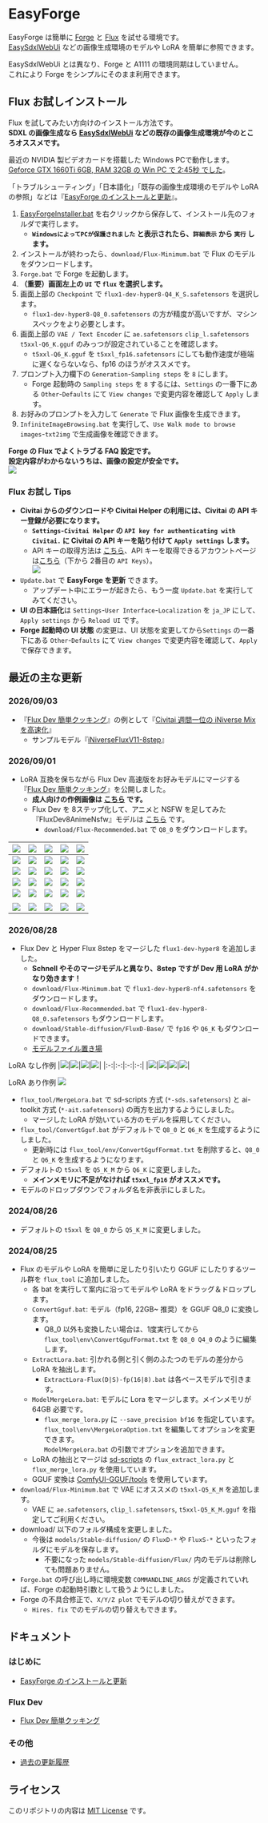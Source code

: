 ﻿# EasyForge

EasyForge は簡単に [Forge](https://github.com/lllyasviel/stable-diffusion-webui-forge) と [Flux](https://blackforestlabs.ai/) を試せる環境です。  
[EasySdxlWebUi](https://github.com/Zuntan03/EasySdxlWebUi) などの画像生成環境のモデルや LoRA を簡単に参照できます。

EasySdxlWebUi とは異なり、Forge と A1111 の環境同期はしていません。  
これにより Forge をシンプルにそのまま利用できます。

## Flux お試しインストール

Flux を試してみたい方向けのインストール方法です。  
**SDXL の画像生成なら [EasySdxlWebUi](https://github.com/Zuntan03/EasySdxlWebUi) などの既存の画像生成環境が今のところオススメです。**

最近の NVIDIA 製ビデオカードを搭載した Windows PCで動作します。  
[Geforce GTX 1660Ti 6GB, RAM 32GB の Win PC で 2:45秒 でした](https://x.com/Zuntan03/status/1823141918160945222)。

「トラブルシューティング」「日本語化」「既存の画像生成環境のモデルや LoRA の参照」などは『[EasyForge のインストールと更新](https://github.com/Zuntan03/EasyForge/wiki/EasyForge-%E3%81%AE%E3%82%A4%E3%83%B3%E3%82%B9%E3%83%88%E3%83%BC%E3%83%AB%E3%81%A8%E6%9B%B4%E6%96%B0)』。  

1. [EasyForgeInstaller.bat](https://github.com/Zuntan03/EasyForge/raw/main/setup/install/EasyForgeInstaller.bat?ver=1) を右クリックから保存して、インストール先のフォルダで実行します。
	- **`WindowsによってPCが保護されました` と表示されたら、`詳細表示` から `実行` します。**
1. インストールが終わったら、`download/Flux-Minimum.bat` で Flux のモデルをダウンロードします。
1. `Forge.bat` で Forge を起動します。  
1. **（重要）画面左上の `UI` で `flux` を選択します。**
1. 画面上部の `Checkpoint` で `flux1-dev-hyper8-Q4_K_S.safetensors` を選択します。
	- `flux1-dev-hyper8-Q8_0.safetensors` の方が精度が高いですが、マシンスペックをより必要とします。
1. 画面上部の `VAE / Text Encoder` に `ae.safetensors` `clip_l.safetensors` `t5xxl-Q6_K.gguf` のみっつが設定されていることを確認します。
	- `t5xxl-Q6_K.gguf` を `t5xxl_fp16.safetensors` にしても動作速度が極端に遅くならないなら、fp16 のほうがオススメです。
2. プロンプト入力欄下の `Generation`-`Sampling steps` を `8` にします。
	- Forge 起動時の `Sampling steps` を `8` するには、`Settings` の一番下にある `Other`-`Defaults` にて `View changes` で変更内容を確認して `Apply` します。
3. お好みのプロンプトを入力して `Generate` で Flux 画像を生成できます。
4. `InfiniteImageBrowsing.bat` を実行して、`Use Walk mode to browse images`-`txt2img` で生成画像を確認できます。

**Forge の Flux でよくトラブる FAQ 設定です。**  
**設定内容がわからないうちは、画像の設定が安全です。**  
![](https://raw.githubusercontent.com/wiki/Zuntan03/EasyForge/log2408/FAQ.png)

### Flux お試し Tips

- **Civitai からのダウンロードや Civitai Helper の利用には、Civitai の API キー登録が必要になります。**
	- **`Settings`-`Civitai Helper` の `API key for authenticating with Civitai.` に Civitai の API キーを貼り付けて `Apply settings` します。**
	- API キーの取得方法は [こちら](https://github.com/zixaphir/Stable-Diffusion-Webui-Civitai-Helper/wiki/Civitai-API-Key)、API キーを取得できるアカウントページは[こちら](https://civitai.com/user/account)（下から 2番目の `API Keys`）。  
	![](https://raw.githubusercontent.com/wiki/Zuntan03/EasyForge/setup/CivitaiApiKeyHalf.png)
- `Update.bat` で **EasyForge を更新** できます。  
	- アップデート中にエラーが起きたら、もう一度 `Update.bat` を実行してみてください。
- **UI の日本語化**は `Settings`-`User Interface`-`Localization` を `ja_JP` にして、`Apply settings` から `Reload UI` です。
- **Forge 起動時の UI 状態** の変更は、UI 状態を変更してから`Settings` の一番下にある `Other`-`Defaults` にて `View changes` で変更内容を確認して、`Apply` で保存できます。

## 最近の主な更新

### 2026/09/03

- 『[Flux Dev 簡単クッキング](https://github.com/Zuntan03/EasyForge/wiki/Flux-Dev-%E7%B0%A1%E5%8D%98%E3%82%AF%E3%83%83%E3%82%AD%E3%83%B3%E3%82%B0)』の例として『[Civitai 週間一位の iNiverse Mix を高速化](https://x.com/Zuntan03/status/1830750085887729748)』
  - サンプルモデル『[iNiverseFluxV11-8step](https://huggingface.co/Zuntan/iNiverseFluxV11-8step)』

### 2026/09/01

- LoRA 互換を保ちながら Flux Dev 高速版をお好みモデルにマージする『[Flux Dev 簡単クッキング](https://github.com/Zuntan03/EasyForge/wiki/Flux-Dev-%E7%B0%A1%E5%8D%98%E3%82%AF%E3%83%83%E3%82%AD%E3%83%B3%E3%82%B0)』を公開しました。
  - **成人向けの作例画像は [こちら](https://yyy.wpx.jp/EasyForge/cooking) です。** 
  - Flux Dev を 8ステップ化して、アニメと NSFW を足してみた『FluxDev8AnimeNsfw』モデルは [こちら](https://huggingface.co/Zuntan/FluxDev8AnimeNsfw) です。
    - `download/Flux-Recommended.bat` で `Q8_0` をダウンロードします。

|![](https://raw.githubusercontent.com/wiki/Zuntan03/EasyForge/cooking/reb_0.webp)|![](https://raw.githubusercontent.com/wiki/Zuntan03/EasyForge/cooking/reb_1.webp)|![](https://raw.githubusercontent.com/wiki/Zuntan03/EasyForge/cooking/reb_2.webp)|![](https://raw.githubusercontent.com/wiki/Zuntan03/EasyForge/cooking/reb_3.webp)|![](https://raw.githubusercontent.com/wiki/Zuntan03/EasyForge/cooking/reb_4.webp)|
|:-:|:-:|:-:|:-:|:-:|
|![](https://raw.githubusercontent.com/wiki/Zuntan03/EasyForge/cooking/deg_0.webp)|![](https://raw.githubusercontent.com/wiki/Zuntan03/EasyForge/cooking/deg_1.webp)|![](https://raw.githubusercontent.com/wiki/Zuntan03/EasyForge/cooking/deg_2.webp)|![](https://raw.githubusercontent.com/wiki/Zuntan03/EasyForge/cooking/deg_3.webp)|![](https://raw.githubusercontent.com/wiki/Zuntan03/EasyForge/cooking/deg_4.webp)|
|![](https://raw.githubusercontent.com/wiki/Zuntan03/EasyForge/cooking/meg_0.webp)|![](https://raw.githubusercontent.com/wiki/Zuntan03/EasyForge/cooking/meg_1.webp)|![](https://raw.githubusercontent.com/wiki/Zuntan03/EasyForge/cooking/meg_2.webp)|![](https://raw.githubusercontent.com/wiki/Zuntan03/EasyForge/cooking/meg_3.webp)|![](https://raw.githubusercontent.com/wiki/Zuntan03/EasyForge/cooking/meg_4.webp)|
|![](https://raw.githubusercontent.com/wiki/Zuntan03/EasyForge/cooking/reb_a.webp)|![](https://raw.githubusercontent.com/wiki/Zuntan03/EasyForge/cooking/reb_b.webp)|![](https://raw.githubusercontent.com/wiki/Zuntan03/EasyForge/cooking/reb_c.webp)|![](https://raw.githubusercontent.com/wiki/Zuntan03/EasyForge/cooking/reb_d.webp)|![](https://raw.githubusercontent.com/wiki/Zuntan03/EasyForge/cooking/reb_e.webp)|
|![](https://raw.githubusercontent.com/wiki/Zuntan03/EasyForge/cooking/deg_a.webp)|![](https://raw.githubusercontent.com/wiki/Zuntan03/EasyForge/cooking/deg_b.webp)|![](https://raw.githubusercontent.com/wiki/Zuntan03/EasyForge/cooking/deg_c.webp)|![](https://raw.githubusercontent.com/wiki/Zuntan03/EasyForge/cooking/deg_d.webp)|![](https://raw.githubusercontent.com/wiki/Zuntan03/EasyForge/cooking/meg_a.webp)|
||||||
|![](https://raw.githubusercontent.com/wiki/Zuntan03/EasyForge/cooking/nns_0.webp)|![](https://raw.githubusercontent.com/wiki/Zuntan03/EasyForge/cooking/nns_1.webp)|![](https://raw.githubusercontent.com/wiki/Zuntan03/EasyForge/cooking/nns_2.webp)|![](https://raw.githubusercontent.com/wiki/Zuntan03/EasyForge/cooking/nns_3.webp)|![](https://raw.githubusercontent.com/wiki/Zuntan03/EasyForge/cooking/nns_4.webp)|

### 2026/08/28

- Flux Dev と Hyper Flux 8step をマージした `flux1-dev-hyper8` を追加しました。
	- **Schnell やそのマージモデルと異なり、8step ですが Dev 用 LoRA がかなり効きます！**
	- `download/Flux-Minimum.bat` で `flux1-dev-hyper8-nf4.safetensors` をダウンロードします。
	- `download/Flux-Recommended.bat` で `flux1-dev-hyper8-Q8_0.safetensors` もダウンロードします。
	- `download/Stable-diffusion/FluxD-Base/` で `fp16` や `Q6_K` もダウンロードできます。
	- [モデルファイル置き場](https://huggingface.co/Zuntan/dist)

LoRA なし作例
|![](https://raw.githubusercontent.com/wiki/Zuntan03/EasyForge/log2408/hyper_merge_0.webp)|![](https://raw.githubusercontent.com/wiki/Zuntan03/EasyForge/log2408/hyper_merge_1.webp)|![](https://raw.githubusercontent.com/wiki/Zuntan03/EasyForge/log2408/hyper_merge_2.webp)|![](https://raw.githubusercontent.com/wiki/Zuntan03/EasyForge/log2408/hyper_merge_3.webp)|
|:-:|:-:|:-:|:-:|
|![](https://raw.githubusercontent.com/wiki/Zuntan03/EasyForge/log2408/hyper_merge_4.webp)|![](https://raw.githubusercontent.com/wiki/Zuntan03/EasyForge/log2408/hyper_merge_5.webp)|![](https://raw.githubusercontent.com/wiki/Zuntan03/EasyForge/log2408/hyper_merge_6.webp)|![](https://raw.githubusercontent.com/wiki/Zuntan03/EasyForge/log2408/hyper_merge_7.webp)|

LoRA あり作例
![](https://raw.githubusercontent.com/wiki/Zuntan03/EasyForge/log2408/hyper_merge_lora-4k.webp)

- `flux_tool/MergeLora.bat` で sd-scripts 方式 (`*-sds.safetensors`) と ai-toolkit 方式 (`*-ait.safetensors`) の両方を出力するようにしました。
	- マージした LoRA が効いている方のモデルを採用してください。
- `flux_tool/ConvertGguf.bat` がデフォルトで `Q8_0` と `Q6_K` を生成するようにしました。
	- 更新時には `flux_tool/env/ConvertGgufFormat.txt` を削除すると、`Q8_0` と `Q6_K` を生成するようになります。
- デフォルトの `t5xxl` を `Q5_K_M` から `Q6_K` に変更しました。
	- **メインメモリに不足がなければ `t5xxl_fp16` がオススメです。**
- モデルのドロップダウンでフォルダ名を非表示にしました。

### 2024/08/26

- デフォルトの `t5xxl` を `Q8_0` から `Q5_K_M` に変更しました。

### 2024/08/25

- Flux のモデルや LoRA を簡単に足したり引いたり GGUF にしたりするツール群を `flux_tool` に追加しました。
	- 各 bat を実行して案内に沿ってモデルや LoRA をドラッグ＆ドロップします。
	- `ConvertGguf.bat`: モデル（fp16, 22GB~ 推奨）を GGUF Q8_0 に変換します。
		- Q8_0 以外も変換したい場合は、1度実行してから `flux_tool\env\ConvertGgufFormat.txt` を `Q8_0 Q4_0` のように編集します。
	- `ExtractLora.bat`: 引かれる側と引く側のふたつのモデルの差分から LoRA を抽出します。
		- `ExtractLora-Flux(D|S)-fp(16|8).bat` は各ベースモデルで引きます。
	- `ModelMergeLora.bat`: モデルに Lora をマージします。メインメモリが 64GB 必要です。
		- `flux_merge_lora.py` に `--save_precision bf16` を指定しています。  
		`flux_tool\env\MergeLoraOption.txt` を編集してオプションを変更できます。  
		`ModelMergeLora.bat` の引数でオプションを追加できます。
	- LoRA の抽出とマージは [sd-scripts](https://github.com/kohya-ss/sd-scripts/tree/sd3) の `flux_extract_lora.py` と `flux_merge_lora.py` を使用しています。
	- GGUF 変換は [ComfyUI-GGUF/tools](https://github.com/city96/ComfyUI-GGUF/tree/main/tools) を使用しています。
- `download/Flux-Minimum.bat` で VAE にオススメの `t5xxl-Q5_K_M` を追加します。
	- VAE に `ae.safetensors`, `clip_l.safetensors`, `t5xxl-Q5_K_M.gguf` を指定してご利用ください。
- download/ 以下のフォルダ構成を変更しました。
	- 今後は `models/Stable-diffusion/` の `FluxD-*` や `FluxS-*` といったフォルダにモデルを保存します。
		- 不要になった `models/Stable-diffusion/Flux/` 内のモデルは削除しても問題ありません。
- `Forge.bat` の呼び出し時に環境変数 `COMMANDLINE_ARGS` が定義されていれば、Forge の起動時引数として扱うようにしました。
- Forge の不具合修正で、`X/Y/Z plot` でモデルの切り替えができます。
	- `Hires. fix` でのモデルの切り替えもできます。

## ドキュメント

### はじめに

- [EasyForge のインストールと更新](https://github.com/Zuntan03/EasyForge/wiki/EasyForge-%E3%81%AE%E3%82%A4%E3%83%B3%E3%82%B9%E3%83%88%E3%83%BC%E3%83%AB%E3%81%A8%E6%9B%B4%E6%96%B0)

### Flux Dev

- [Flux Dev 簡単クッキング](https://github.com/Zuntan03/EasyForge/wiki/Flux-Dev-%E7%B0%A1%E5%8D%98%E3%82%AF%E3%83%83%E3%82%AD%E3%83%B3%E3%82%B0)

### その他

- [過去の更新履歴](https://github.com/Zuntan03/EasyForge/wiki/%E9%81%8E%E5%8E%BB%E3%81%AE%E6%9B%B4%E6%96%B0%E5%B1%A5%E6%AD%B4)

## ライセンス

このリポジトリの内容は [MIT License](./LICENSE.txt) です。
